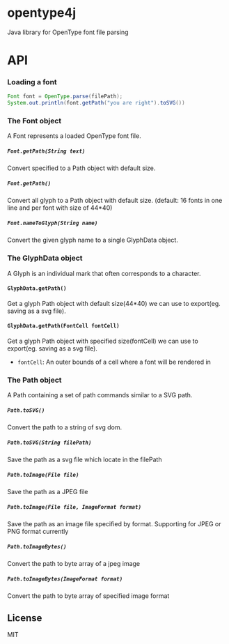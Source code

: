 # opentype4j
Java library for OpenType font file parsing

API
===
### Loading a font
```java
Font font = OpenType.parse(filePath);
System.out.println(font.getPath("you are right").toSVG())
```

### The Font object
A Font represents a loaded OpenType font file. 
##### `Font.getPath(String text)`
Convert specified to a Path object with default size. 

##### `Font.getPath()`
Convert all glyph to a Path object with default size. (default: 16 fonts in one line and per font with size of 44*40)

##### `Font.nameToGlyph(String name)`
Convert the given glyph name to a single GlyphData object.

### The GlyphData object
A Glyph is an individual mark that often corresponds to a character. 
#### `GlyphData.getPath()`
Get a glyph Path object with default size(44*40) we can use to export(eg. saving as a svg file).
#### `GlyphData.getPath(FontCell fontCell)`
Get a glyph Path object with specified size(fontCell) we can use to export(eg. saving as a svg file).

* `fontCell`: An outer bounds of a cell where a font will be rendered in

### The Path object
A Path containing a set of path commands similar to a SVG path.
##### `Path.toSVG()`
Convert the path to a string of svg dom.

##### `Path.toSVG(String filePath)`
Save the path as a svg file which locate in the filePath

##### `Path.toImage(File file)`
Save the path as a JPEG file

##### `Path.toImage(File file, ImageFormat format)`
Save the path as an image file specified by format.
Supporting for JPEG or PNG format currently

##### `Path.toImageBytes()`
Convert the path to byte array of a jpeg image

##### `Path.toImageBytes(ImageFormat format)`
Convert the path to byte array of specified image format

## License

MIT
